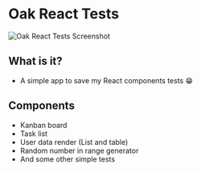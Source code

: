 # Oak React Tests

![Oak React Tests Screenshot](https://i.imgur.com/74eRO6E.png)

## What is it?

- A simple app to save my React components tests 😁

## Components

- Kanban board
- Task list
- User data render (List and table)
- Random number in range generator
- And some other simple tests
